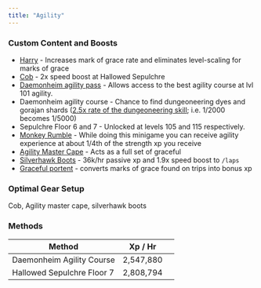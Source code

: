 ```yaml
---
title: "Agility"
---
```


### Custom Content and Boosts

- [Harry](../custom-items/pets.md#miscellaneous-pets) - Increases mark of grace rate and eliminates level-scaling for marks of grace
- [Cob](../custom-items/pets.md#discontinued-pets) - 2x speed boost at Hallowed Sepulchre
- [Daemonheim agility pass](dungeoneering-training/dg-rewards.md#miscellaneous-buyables) - Allows access to the best agility course at lvl 101 agility.
- Daemonheim agility course - Chance to find dungeoneering dyes and gorajan shards ([2.5x rate of the dungeoneering skill](dungeoneering-training/dg-rewards.md#gorajan-shards); i.e. 1/2000 becomes 1/5000)
- Sepulchre Floor 6 and 7 - Unlocked at levels 105 and 115 respectively.
- [Monkey Rumble](../minigames/mad-marimbos-monkey-rumble/#rewards) - While doing this minigame you can receive agility experience at about 1/4th of the strength xp you receive
- [Agility Master Cape](../custom-items/equippables/#master-capes) - Acts as a full set of graceful
- [Silverhawk Boots](invention/#inventions) - 36k/hr passive xp and 1.9x speed boost to `/laps`
- [Graceful portent](divination/#portent-list) - converts marks of grace found on trips into bonus xp

### Optimal Gear Setup

Cob, Agility master cape, silverhawk boots

### Methods

<table><thead><tr><th>Method</th><th>Xp / Hr</th><th data-hidden></th></tr></thead><tbody><tr><td>Daemonheim Agility Course</td><td>2,547,880</td><td></td></tr><tr><td>Hallowed Sepulchre Floor 7</td><td>2,808,794</td><td></td></tr></tbody></table>
